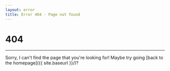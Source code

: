 ```yaml
---
layout: error
title: Error 404 - Page not found
---
```


# 404

***

Sorry, I can't find the page that you're looking for! Maybe try going [back to the homepage]({{ site.baseurl }}/)?
